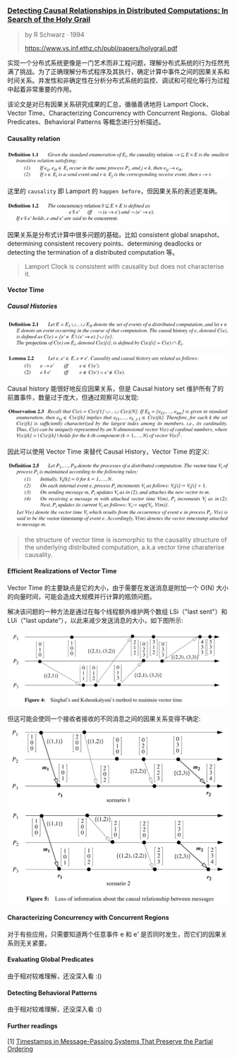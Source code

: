 ### [Detecting Causal Relationships in Distributed Computations: In Search of the Holy Grail](../assets/pdfs/holygrail.pdf)

> by R Schwarz · 1994
> 
> https://www.vs.inf.ethz.ch/publ/papers/holygrail.pdf

实现一个分布式系统更像是一门艺术而非工程问题，理解分布式系统的行为任然充满了挑战。为了正确理解分布式程序及其执行，确定计算中事件之间的因果关系和时间关系。并发性和非确定性在分析分布式系统的监控、调试和可视化等行为过程中起着非常重要的作用。

该论文是对已有因果关系研究成果的汇总，循循善诱地将 Lamport Clock、Vector Time、Characterizing Concurrency with Concurrent Regions、Global Predicates、Behavioral Patterns 等概念进行分析描述。

#### Causality relation

![causality relation](../assets/images/holygrail-definition1-1.jpg)

这里的 `causality` 即 Lamport 的 `happen before`，但因果关系的表述更准确。

![concurrency relation](../assets/images/holygrail-definition1-2.jpg)

因果关系是分布式计算中很多问题的基础，比如 consistent global snapshot、determining consistent recovery points、determining deadlocks or detecting the termination of a distributed computation 等。

> Lamport Clock is consistent with causality but does not characterise it.

#### Vector Time

##### Causal Histories

![Causal histories](../assets/images/holygrail-definition2-1.jpg)

![Causality and causal history relation](../assets/images/holygrail-lemma2-2.jpg)

Causal history 能很好地反应因果关系，但是 Causal history set 维护所有了的前置事件，数量过于庞大，但通过观察可以发现:

![Observation-2-3](../assets/images/holygrail-observation2-3.jpg)

因此可以使用 Vector Time 来替代 Causal History，Vector Time 的定义:

![Vector Time](../assets/images/holygrail-definition2-5.jpg)

> the structure of vector time is isomorphic to the causality structure of the underlying distributed computation, a.k.a vector time charaterise causality.

#### Efficient Realizations of Vector Time

Vector Time 的主要缺点是它的大小，由于需要在发送消息是附加一个 O(N) 大小的向量时间，可能会造成大规模并行计算的瓶颈问题。

解决该问题的一种方法是通过在每个线程额外维护两个数组 LSi（"last sent"）和 LUi（"last update"），以此来减少发送消息的大小，如下图所示:

![Singhal’s and Kshemkalyani’s method to maintain vector time](../assets/images/holygrail-figure4.jpg)

但这可能会使同一个接收者接收的不同消息之间的因果关系变得不确定:

![Loss of information about the causal relationship between messages](../assets/images/holygrail-figure5.jpg)

#### Characterizing Concurrency with Concurrent Regions

对于有些应用，只需要知道两个任意事件 e 和 e' 是否同时发生，而它们的因果关系则无关紧要。

#### Evaluating Global Predicates

由于相对较难理解，还没深入看 :()

#### Detecting Behavioral Patterns

由于相对较难理解，还没深入看 :()

#### Further readings

[1] [Timestamps in Message-Passing Systems That Preserve the Partial Ordering](https://fileadmin.cs.lth.se/cs/Personal/Amr_Ergawy/dist-algos-papers/4.pdf)